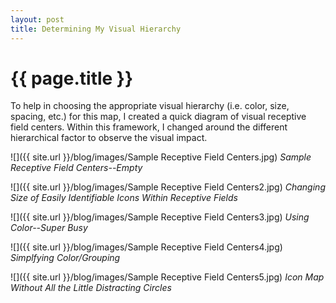 ```yaml
---
layout: post
title: Determining My Visual Hierarchy
---
```


{{ page.title }}
================

<p class="meta">

To help in choosing the appropriate visual hierarchy (i.e. color, size, spacing, etc.) for this map, I created a quick diagram of visual receptive field centers. Within this framework, I changed around the different hierarchical factor to observe the visual impact.

![]({{ site.url }}/blog/images/Sample Receptive Field Centers.jpg)
<i> Sample Receptive Field Centers--Empty </i>


![]({{ site.url }}/blog/images/Sample Receptive Field Centers2.jpg)
<i> Changing Size of Easily Identifiable Icons Within Receptive Fields </i>


![]({{ site.url }}/blog/images/Sample Receptive Field Centers3.jpg)
<i> Using Color--Super Busy </i>


![]({{ site.url }}/blog/images/Sample Receptive Field Centers4.jpg)
<i> Simplfying Color/Grouping </i>


![]({{ site.url }}/blog/images/Sample Receptive Field Centers5.jpg)
<i> Icon Map Without All the Little Distracting Circles </i>


